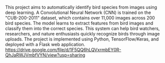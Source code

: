 This project aims to automatically identify bird species from images using deep learning. 
A Convolutional Neural Network (CNN) is trained on the "CUB-200-2011" dataset, which contains over 11,000 images across 200 bird species.
The model learns to extract features from bird images and classify them into the correct species. 
This system can help bird watchers, researchers, and nature enthusiasts quickly recognize birds through image uploads. 
The project is implemented using Python, TensorFlow/Keras, and deployed with a Flask web application.
https://drive.google.com/file/d/1F5QQ6hLQVxrmbEY0R-QhJaRWJVmbfVYN/view?usp=sharing
